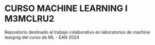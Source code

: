 # CURSO MACHINE LEARNING I M3MCLRU2
Repositorio destinado al trabajo colaborativo en laboratorios de machine leargnig del curso de ML - EAN 2024 
